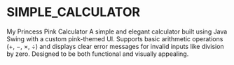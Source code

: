 # SIMPLE_CALCULATOR
My Princess Pink Calculator A simple and elegant calculator built using Java Swing with a custom pink-themed UI. Supports basic arithmetic operations (+, −, ×, ÷) and displays clear error messages for invalid inputs like division by zero. Designed to be both functional and visually appealing.
